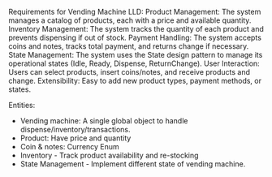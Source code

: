 Requirements for Vending Machine LLD:
Product Management: The system manages a catalog of products, each with a price and available quantity.
Inventory Management: The system tracks the quantity of each product and prevents dispensing if out of stock.
Payment Handling: The system accepts coins and notes, tracks total payment, and returns change if necessary.
State Management: The system uses the State design pattern to manage its operational states (Idle, Ready, Dispense, ReturnChange).
User Interaction: Users can select products, insert coins/notes, and receive products and change.
Extensibility: Easy to add new product types, payment methods, or states.

Entities:
- Vending machine: A single global object to handle dispense/inventory/transactions.
- Product: Have price and quantity
- Coin & notes: Currency Enum
- Inventory - Track product availability and re-stocking
- State Management - Implement different state of vending machine.